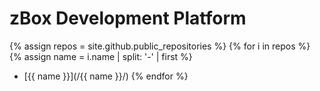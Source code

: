 # zBox Development Platform

{% assign repos = site.github.public_repositories %}
{% for i in repos %}
  {% assign name = i.name | split: '-' | first %}
  * [{{ name }}](/{{ name }}/)
{% endfor %}
